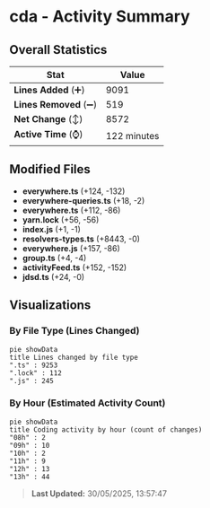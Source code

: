 # cda - Activity Summary 

## Overall Statistics

| Stat                   | Value                                                             |
| ---------------------- | ----------------------------------------------------------------- |
| **Lines Added** (➕)   | 9091                                          |
| **Lines Removed** (➖) | 519                                        |
| **Net Change** (↕)    | 8572                |
| **Active Time** (⌚)   | 122 minutes |


## Modified Files
- **everywhere.ts** (+124, -132)
- **everywhere-queries.ts** (+18, -2)
- **everywhere.ts** (+112, -86)
- **yarn.lock** (+56, -56)
- **index.js** (+1, -1)
- **resolvers-types.ts** (+8443, -0)
- **everywhere.js** (+157, -86)
- **group.ts** (+4, -4)
- **activityFeed.ts** (+152, -152)
- **jdsd.ts** (+24, -0)

## Visualizations

### By File Type (Lines Changed)

```mermaid
pie showData
title Lines changed by file type
".ts" : 9253
".lock" : 112
".js" : 245
```

### By Hour (Estimated Activity Count)

```mermaid
pie showData
title Coding activity by hour (count of changes)
"08h" : 2
"09h" : 10
"10h" : 2
"11h" : 9
"12h" : 13
"13h" : 44
```


> **Last Updated:** 30/05/2025, 13:57:47